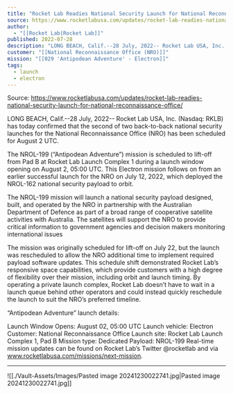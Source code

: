 ```yaml
---
title: "Rocket Lab Readies National Security Launch for National Reconnaissance Office "
source: https://www.rocketlabusa.com/updates/rocket-lab-readies-national-security-launch-for-national-reconnaissance-office/
author:
  - "[[Rocket Lab|Rocket Lab]]"
published: 2022-07-28
description: "LONG BEACH, Calif.--28 July, 2022-- Rocket Lab USA, Inc. (Nasdaq: RKLB) has today confirmed that the second of two back-to-back national security launches for the National Reconnaissance Office (NRO) has been scheduled for August 2 UTC."
customer: "[[National Reconnaissance Office (NRO)]]"
mission: "[[029 'Antipodean Adventure' - Electron]]"
tags:
  - launch
  - electron
---
```


Source: https://www.rocketlabusa.com/updates/rocket-lab-readies-national-security-launch-for-national-reconnaissance-office/

LONG BEACH, Calif.--28 July, 2022-- Rocket Lab USA, Inc. (Nasdaq: RKLB) has today confirmed that the second of two back-to-back national security launches for the National Reconnaissance Office (NRO) has been scheduled for August 2 UTC.

The NROL-199 (“Antipodean Adventure”) mission is scheduled to lift-off from Pad B at Rocket Lab Launch Complex 1 during a launch window opening on August 2, 05:00 UTC. This Electron mission follows on from an earlier successful launch for the NRO on July 12, 2022, which deployed the NROL-162 national security payload to orbit.

The NROL-199 mission will launch a national security payload designed, built, and operated by the NRO in partnership with the Australian Department of Defence as part of a broad range of cooperative satellite activities with Australia. The satellites will support the NRO to provide critical information to government agencies and decision makers monitoring international issues

The mission was originally scheduled for lift-off on July 22, but the launch was rescheduled to allow the NRO additional time to implement required payload software updates. This schedule shift demonstrated Rocket Lab’s responsive space capabilities, which provide customers with a high degree of flexibility over their mission, including orbit and launch timing. By operating a private launch complex, Rocket Lab doesn’t have to wait in a launch queue behind other operators and could instead quickly reschedule the launch to suit the NRO’s preferred timeline.

“Antipodean Adventure” launch details:

Launch Window Opens: August 02, 05:00 UTC
Launch vehicle: Electron
Customer: National Reconnaissance Office
Launch site: Rocket Lab Launch Complex 1, Pad B
Mission type: Dedicated
Payload: NROL-199
Real-time mission updates can be found on Rocket Lab’s Twitter @rocketlab and via www.rocketlabusa.com/missions/next-mission.

---

![[./Vault-Assets/Images/Pasted image 20241230022741.jpg|Pasted image 20241230022741.jpg]]